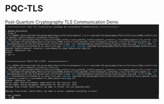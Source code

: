 # PQC-TLS
Post-Quantum Cryptography TLS Communication Demo
![alt text](Test_QS-TLS.PNG "Test_QS-TLS")

